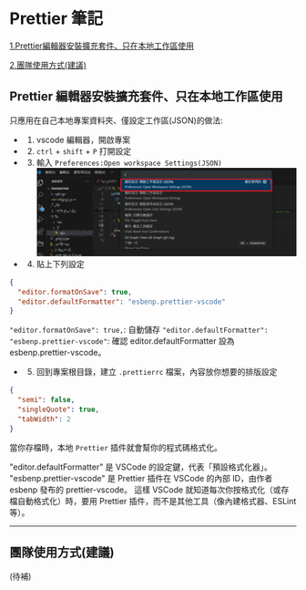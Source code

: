# Prettier 筆記
[1.Prettier編輯器安裝擴充套件、只在本地工作區使用](#Prettier編輯器安裝擴充套件、只在本地工作區使用)

[2.團隊使用方式(建議)](#團隊使用方式(建議))

## Prettier 編輯器安裝擴充套件、只在本地工作區使用
只應用在自己本地專案資料夾、僅設定工作區(JSON)的做法:

- 1. vscode 編輯器，開啟專案
- 2.  ```ctrl``` + ```shift``` + ```P``` 打開設定
- 3. 輸入 ```Preferences:Open workspace Settings(JSON)```
![alt text](./images/image1.png)

- 4. 貼上下列設定 
```json
{
  "editor.formatOnSave": true,
  "editor.defaultFormatter": "esbenp.prettier-vscode"
}
```

```"editor.formatOnSave": true,```: 自動儲存
```"editor.defaultFormatter": "esbenp.prettier-vscode"```: 確認 editor.defaultFormatter 設為 esbenp.prettier-vscode。


- 5. 回到專案根目錄，建立 ```.prettierrc``` 檔案，內容放你想要的排版設定
```json
{
  "semi": false,
  "singleQuote": true,
  "tabWidth": 2
}
```
當你存檔時，本地 ```Prettier``` 插件就會幫你的程式碼格式化。


"editor.defaultFormatter" 是 VSCode 的設定鍵，代表「預設格式化器」。
"esbenp.prettier-vscode" 是 Prettier 插件在 VSCode 的內部 ID，由作者 esbenp 發布的 prettier-vscode。
這樣 VSCode 就知道每次你按格式化（或存檔自動格式化）時，要用 Prettier 插件，而不是其他工具（像內建格式器、ESLint 等）。

--------------------


## 團隊使用方式(建議)

(待補)

